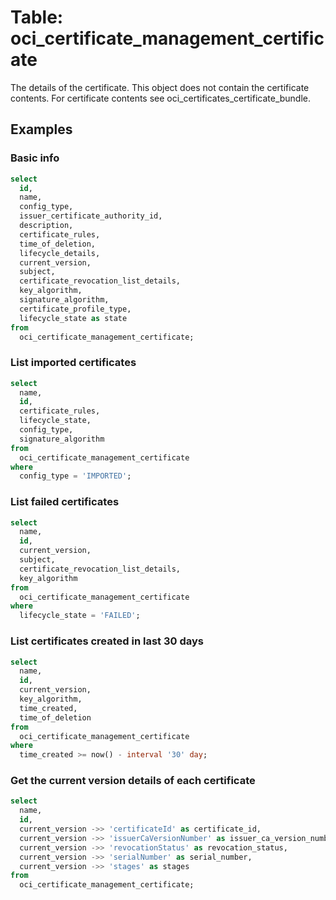 # Table: oci_certificate_management_certificate

The details of the certificate. This object does not contain the certificate contents. For certificate contents see oci_certificates_certificate_bundle.

## Examples

### Basic info

```sql
select
  id,
  name,
  config_type,
  issuer_certificate_authority_id,
  description,
  certificate_rules,
  time_of_deletion,
  lifecycle_details,
  current_version,
  subject,
  certificate_revocation_list_details,
  key_algorithm,
  signature_algorithm,
  certificate_profile_type,
  lifecycle_state as state
from
  oci_certificate_management_certificate;
```

### List imported certificates

```sql
select
  name,
  id,
  certificate_rules,
  lifecycle_state,
  config_type,
  signature_algorithm
from
  oci_certificate_management_certificate
where
  config_type = 'IMPORTED';
```

### List failed certificates

```sql
select
  name,
  id,
  current_version,
  subject,
  certificate_revocation_list_details,
  key_algorithm
from
  oci_certificate_management_certificate
where
  lifecycle_state = 'FAILED';
```

### List certificates created in last 30 days

```sql
select
  name,
  id,
  current_version,
  key_algorithm,
  time_created,
  time_of_deletion
from
  oci_certificate_management_certificate
where
  time_created >= now() - interval '30' day;
```

### Get the current version details of each certificate

```sql
select
  name,
  id,
  current_version ->> 'certificateId' as certificate_id,
  current_version ->> 'issuerCaVersionNumber' as issuer_ca_version_number,
  current_version ->> 'revocationStatus' as revocation_status,
  current_version ->> 'serialNumber' as serial_number,
  current_version ->> 'stages' as stages
from
  oci_certificate_management_certificate;
```